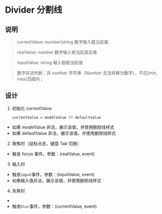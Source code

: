 # Divider 分割线

## 说明

> currentValue: number|string 数字输入框当前值

> realValue: number 数字输入框当前真实值

> inputValue: string 输入框框当前值

> 数字非法判断：非 number 字符串（Number 无法转换为数字）、不在[min, max]范围内；

## 设计

1. 初始化 currentValue

   `currentValue = modelValue ?? defaultValue`

- 如果 modelValue 非法，展示该值，并使用删除线样式
- 如果 defaultValue 非法，展示该值，并使用删除线样式

2. 聚焦时（鼠标点击，键盘 Tab 切换）

- 触发 focus 事件，参数：(realValue, event)

3. 输入时

- 触发`input`事件，参数：(inputValue, event)
- 如果输入值非法，展示该值，并使用删除线样式

4. 失焦时

-
- 触发`blur`事件，参数：(currentValue, event)
